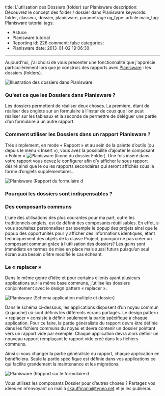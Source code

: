 title: L'utilisation des Dossiers (folder) sur Planisware
description: Découvrez le concept des folder / dossier dans Planisware
keywords: folder, classeur, dossier, planisware, paramétrage
og_type: article
main_tag: Planisware tutorial
tags:
  - Astuce
  - Planisware tutorial
  - Reporting
id: 226
comment: false
categories:
  - Planisware
date: 2013-01-02 19:06:30
---

Aujourd'hui, j'ai choisi de vous présenter une fonctionnalité que j'apprécie particulièrement lors que je construis des rapports avec [Planisware](http://www.planisware.com "Site Planisware") : les dossiers (folders).
<!-- more -->
![Illustration des dossiers dans Planisware](http://www.tyneo-consulting.fr/blog/wp-content/uploads/2013/01/dossier_surendetement1-300x199.jpg)


### Qu'est ce que les Dossiers dans Planisware ?

Les dossiers permettent de réaliser deux choses. La première, étant de réaliser des onglets sur un formulaire à l’instar de ceux que l’on peut réaliser sur les tableaux et la seconde de permettre de déléguer une partie d’un formulaire à un autre rapport.

### Comment utiliser les Dossiers dans un rapport Planisware ?

Très simplement, en mode « Rapport » et au sein de la palette d’outils (ou depuis le menu « Insert »), vous avez la possibilité d’ajouter le composant « Folder » ![Planisware (Icone du dossier Folder)](http://www.tyneo-consulting.fr/blog/wp-content/uploads/2013/01/ico-folder.png). Une fois inséré dans votre rapport vous devez le configurer afin d’y afficher le sous rapport désiré ainsi que le ou les rapports secondaires qui seront affichés sous la forme d’onglets supplémentaires.

![Planisware (Rapport du formulaire d](http://www.tyneo-consulting.fr/blog/wp-content/uploads/2013/01/plw-task_report_with_folder.png)

### Pourquoi les dossiers sont indispensables ?

### Des composants communs

L’une des utilisations des plus courantes pour ma part, outre les traditionnels onglets, est de définir des composants réutilisables. En effet, si vous souhaitez personnaliser par exemple le popup des projets ainsi que le popup des opportunités pour y afficher des informations identiques, étant techniquement des objets de la classe Project, pourquoi ne pas créer un composant commun grâce à l’utilisation des dossiers? Les gains sont immédiats en termes de mise en place mais aussi futurs puisqu’un seul écran aura besoin d’être modifié le cas échéant.

### Le « replacer »

Dans le même genre d’idée et pour certains clients ayant plusieurs applications sur la même base commune, j’utilise les dossiers conjointement avec le design pattern « replacer ».

![Planisware (Schéma application multiple et dossier)](http://www.tyneo-consulting.fr/blog/wp-content/uploads/2013/01/plw-multiapp_folder.png)

Dans le schéma ci-dessous, les applications disposent d’un noyau commun (à gauche) où sont définis les différents écrans partagés. Le design pattern « replacer » consiste à définir seulement la partie spécifique à chaque application. Pour ce faire, la partie généraliste du rapport devra être définie dans les fichiers communs du noyau et devra contenir un dossier pointant vers un rapport vide par exemple. Chaque application devra alors définir un nouveau rapport remplaçant le rapport vide créé dans les fichiers communs.

Ainsi si vous changer la partie généraliste du rapport, chaque application en bénéficiera. Seule la partie spécifique est définie dans vos applications ce qui facilite grandement la maintenance et les migrations.

![Planisware (Rapport sur le formulaire d](http://www.tyneo-consulting.fr/blog/wp-content/uploads/2013/01/plw-two_task_report3-1024x340.png)

Vous utilisez les composants Dossier pour d’autres choses ? Partagez vos idées en m’envoyant un mail à [skauffmann@tyneo.net](mailto:skauffmann@tyneo.net) et je les publierai.